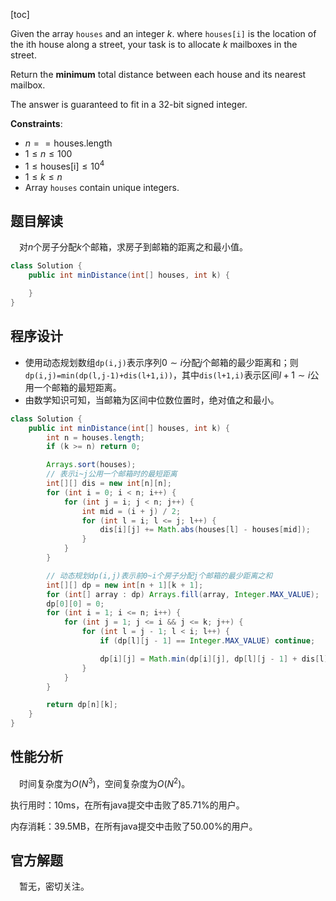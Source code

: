 [toc]

Given the array `houses` and an integer $k$. where `houses[i]` is the location of the ith house along a street, your task is to allocate $k$ mailboxes in the street.

Return the **minimum** total distance between each house and its nearest mailbox.

The answer is guaranteed to fit in a 32-bit signed integer.



**Constraints**:

* $n == \text{houses.length}$
* $1 \le n \le 100$
* $1 \le \text{houses[i]} \le 10^4$
* $1 \le k \le n$
* Array `houses` contain unique integers.



## 题目解读

&emsp;对$n$个房子分配$k$个邮箱，求房子到邮箱的距离之和最小值。

```java
class Solution {
    public int minDistance(int[] houses, int k) {

    }
}
```

## 程序设计

* 使用动态规划数组`dp(i,j)`表示序列$0 \sim i$分配$j$个邮箱的最少距离和；则`dp(i,j)=min(dp(l,j-1)+dis(l+1,i))`，其中`dis(l+1,i)`表示区间$l+1 \sim i$公用一个邮箱的最短距离。
* 由数学知识可知，当邮箱为区间中位数位置时，绝对值之和最小。

```java
class Solution {
    public int minDistance(int[] houses, int k) {
        int n = houses.length;
        if (k >= n) return 0;

        Arrays.sort(houses);
        // 表示i~j公用一个邮箱时的最短距离
        int[][] dis = new int[n][n];
        for (int i = 0; i < n; i++) {
            for (int j = i; j < n; j++) {
                int mid = (i + j) / 2;
                for (int l = i; l <= j; l++) {
                    dis[i][j] += Math.abs(houses[l] - houses[mid]);
                }
            }
        }

        // 动态规划dp(i,j)表示前0~i个房子分配j个邮箱的最少距离之和
        int[][] dp = new int[n + 1][k + 1];
        for (int[] array : dp) Arrays.fill(array, Integer.MAX_VALUE);
        dp[0][0] = 0;
        for (int i = 1; i <= n; i++) {
            for (int j = 1; j <= i && j <= k; j++) {
                for (int l = j - 1; l < i; l++) {
                    if (dp[l][j - 1] == Integer.MAX_VALUE) continue;

                    dp[i][j] = Math.min(dp[i][j], dp[l][j - 1] + dis[l][i - 1]);
                }
            }
        }

        return dp[n][k];
    }
}
```

## 性能分析

&emsp;时间复杂度为$O(N^3)$，空间复杂度为$O(N^2)$。

执行用时：10ms，在所有java提交中击败了85.71%的用户。

内存消耗：39.5MB，在所有java提交中击败了50.00%的用户。

## 官方解题

&emsp;暂无，密切关注。